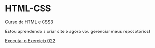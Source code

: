 # HTML-CSS
 Curso de HTML e CSS3

 Estou aprendendo a criar site e agora vou gerenciar meus reposotórios!

<a href="https://annasandrade.github.io/HTML-CSS/Estudos/HTML-CSS/Exercicios/ex022/index.html">Executar o Exercicio 022</a>
